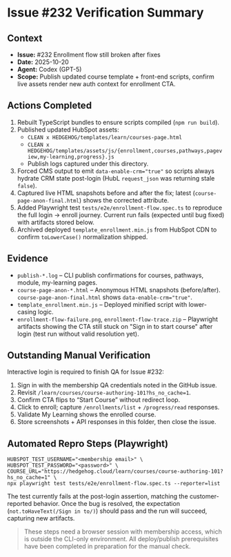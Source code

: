 # Issue #232 Verification Summary

## Context
- **Issue:** #232 Enrollment flow still broken after fixes
- **Date:** 2025-10-20
- **Agent:** Codex (GPT-5)
- **Scope:** Publish updated course template + front-end scripts, confirm live assets render new auth context for enrollment CTA.

## Actions Completed
1. Rebuilt TypeScript bundles to ensure scripts compiled (`npm run build`).
2. Published updated HubSpot assets:
   - `CLEAN x HEDGEHOG/templates/learn/courses-page.html`
   - `CLEAN x HEDGEHOG/templates/assets/js/{enrollment,courses,pathways,pageview,my-learning,progress}.js`
   - Publish logs captured under this directory.
3. Forced CMS output to emit `data-enable-crm="true"` so scripts always hydrate CRM state post-login (HubL `request_json` was returning stale `false`).
4. Captured live HTML snapshots before and after the fix; latest (`course-page-anon-final.html`) shows the corrected attribute.
5. Added Playwright test `tests/e2e/enrollment-flow.spec.ts` to reproduce the full login → enroll journey. Current run fails (expected until bug fixed) with artifacts stored below.
6. Archived deployed `template_enrollment.min.js` from HubSpot CDN to confirm `toLowerCase()` normalization shipped.

## Evidence
- `publish-*.log` – CLI publish confirmations for courses, pathways, module, my-learning pages.
- `course-page-anon-*.html` – Anonymous HTML snapshots (before/after). `course-page-anon-final.html` shows `data-enable-crm="true"`.
- `template_enrollment.min.js` – Deployed minified script with lower-casing logic.
- `enrollment-flow-failure.png`, `enrollment-flow-trace.zip` – Playwright artifacts showing the CTA still stuck on "Sign in to start course" after login (test run without valid resolution yet).

## Outstanding Manual Verification
Interactive login is required to finish QA for Issue #232:
1. Sign in with the membership QA credentials noted in the GitHub issue.
2. Revisit `/learn/courses/course-authoring-101?hs_no_cache=1`.
3. Confirm CTA flips to “Start Course” without redirect loop.
4. Click to enroll; capture `/enrollments/list` + `/progress/read` responses.
5. Validate My Learning shows the enrolled course.
6. Store screenshots + API responses in this folder, then close the issue.

## Automated Repro Steps (Playwright)

```
HUBSPOT_TEST_USERNAME="<membership email>" \
HUBSPOT_TEST_PASSWORD="<password>" \
COURSE_URL="https://hedgehog.cloud/learn/courses/course-authoring-101?hs_no_cache=1" \
npx playwright test tests/e2e/enrollment-flow.spec.ts --reporter=list
```

The test currently fails at the post-login assertion, matching the customer-reported behavior. Once the bug is resolved, the expectation (`not.toHaveText(/Sign in to/)`) should pass and the run will succeed, capturing new artifacts.

> These steps need a browser session with membership access, which is outside the CLI-only environment. All deploy/publish prerequisites have been completed in preparation for the manual check.
